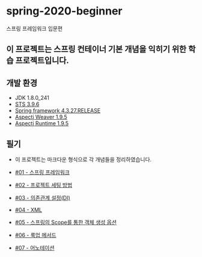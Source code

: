 # spring-2020-beginner

스프링 프레임워크 입문편

## 이 프로젝트는 스프링 컨테이너 기본 개념을 익히기 위한 학습 프로젝트입니다.

## 개발 환경

- JDK 1.8.0_241
- [STS 3.9.6](https://dist.springsource.com/release/STS/index.html)
- [Spring framework 4.3.27.RELEASE](https://mvnrepository.com/artifact/org.springframework/spring-context/4.3.27.RELEASE)
- [Aspectj Weaver 1.9.5](https://mvnrepository.com/artifact/org.aspectj/aspectjweaver/1.9.5)
- [Aspectj Runtime 1.9.5](https://mvnrepository.com/artifact/org.aspectj/aspectjrt/1.9.5)

## 필기

- 이 프로젝트는 마크다운 형식으로 각 개념들을 정리하였습니다.

- [#01 - 스프링 프레임워크](https://github.com/ineggapps/spring-2020-beginner/blob/master/01-%EC%8A%A4%ED%94%84%EB%A7%81%ED%94%84%EB%A0%88%EC%9E%84%EC%9B%8C%ED%81%AC.md)
- [#02 - 프로젝트 세팅 방법](https://github.com/ineggapps/spring-2020-beginner/blob/master/02-%ED%94%84%EB%A1%9C%EC%A0%9D%ED%8A%B8%EC%84%B8%ED%8C%85%EB%B0%A9%EB%B2%95.md)
- [#03 - 의존관계 설정(DI)](https://github.com/ineggapps/spring-2020-beginner/blob/master/03-%EC%9D%98%EC%A1%B4%EA%B4%80%EA%B3%84%EC%84%A4%EC%A0%95.md)
- [#04 - XML](https://github.com/ineggapps/spring-2020-beginner/blob/master/04-xml.md)
- [#05 - 스프링의 Scope를 통한 객체 생성 옵션](https://github.com/ineggapps/spring-2020-beginner/blob/master/05-%EC%8A%A4%ED%94%84%EB%A7%81%EC%9D%98Scope.md)
- [#06 - 룩업 메서드](https://github.com/ineggapps/spring-2020-beginner/blob/master/06-lookup-method-injection.md)
- [#07 - 어노테이션](https://github.com/ineggapps/spring-2020-beginner/blob/master/07-%EC%96%B4%EB%85%B8%ED%85%8C%EC%9D%B4%EC%85%98.md)
